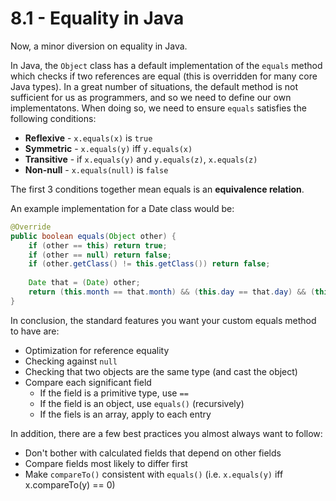# 8.1 - Equality in Java

Now, a minor diversion on equality in Java.

In Java, the `Object` class has a default implementation of the `equals` method which checks if two references are equal (this is overridden for many core Java types). In a great number of situations, the default method is not sufficient for us as programmers, and so we need to define our own implementatons. When doing so, we need to ensure `equals` satisfies the following conditions:

* **Reflexive** - `x.equals(x)` is `true`
* **Symmetric** - `x.equals(y)` iff `y.equals(x)`
* **Transitive** - if `x.equals(y)` and `y.equals(z)`, `x.equals(z)`
* **Non-null** - `x.equals(null)` is `false`

The first 3 conditions together mean equals is an **equivalence relation**.

An example implementation for a Date class would be:
```Java
@Override
public boolean equals(Object other) {
    if (other == this) return true;
    if (other == null) return false;
    if (other.getClass() != this.getClass()) return false;
    
    Date that = (Date) other;
    return (this.month == that.month) && (this.day == that.day) && (this.year == that.year);
}
```

In conclusion, the standard features you want your custom equals method to have are:
* Optimization for reference equality
* Checking against `null`
* Checking that two objects are the same type (and cast the object)
* Compare each significant field
  * If the field is a primitive type, use `==`
  * If the field is an object, use `equals()` (recursively)
  * If the fiels is an array, apply to each entry

In addition, there are a few best practices you almost always want to follow:

* Don't bother with calculated fields that depend on other fields
* Compare fields most likely to differ first
* Make `compareTo()` consistent with `equals()` (i.e. `x.equals(y)` iff x.compareTo(y) == 0)